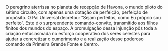 ﻿O peregrino aterrissa no planeta de recepção de Havona, o mundo piloto do sétimo circuito, com apenas uma dotação de perfeição, perfeição de propósito. O Pai Universal decretou: “Sejam perfeitos, como Eu próprio sou perfeito”. Este é o surpreendente comando-convite, transmitido aos filhos finitos dos mundos do espaço. A promulgação dessa injunção pôs toda a criação entusiasmada no esforço cooperativo dos seres celestes para ajudar a concretizar o cumprimento e a realização desse poderoso comando da Primeira Grande Fonte e Centro.